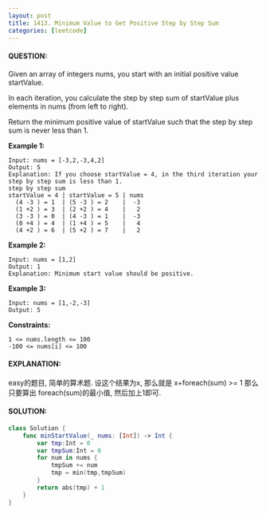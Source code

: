 ```yaml
---
layout: post
title: 1413. Minimum Value to Get Positive Step by Step Sum
categories: [leetcode]
---
```

#### QUESTION:
Given an array of integers nums, you start with an initial positive value startValue.

In each iteration, you calculate the step by step sum of startValue plus elements in nums (from left to right).

Return the minimum positive value of startValue such that the step by step sum is never less than 1.

 

__Example 1:__
```
Input: nums = [-3,2,-3,4,2]
Output: 5
Explanation: If you choose startValue = 4, in the third iteration your step by step sum is less than 1.
step by step sum
startValue = 4 | startValue = 5 | nums
  (4 -3 ) = 1  | (5 -3 ) = 2    |  -3
  (1 +2 ) = 3  | (2 +2 ) = 4    |   2
  (3 -3 ) = 0  | (4 -3 ) = 1    |  -3
  (0 +4 ) = 4  | (1 +4 ) = 5    |   4
  (4 +2 ) = 6  | (5 +2 ) = 7    |   2
```
__Example 2:__
```
Input: nums = [1,2]
Output: 1
Explanation: Minimum start value should be positive. 
```
__Example 3:__
```
Input: nums = [1,-2,-3]
Output: 5
```
 

__Constraints:__
```
1 <= nums.length <= 100
-100 <= nums[i] <= 100
```
#### EXPLANATION:

easy的题目, 简单的算术题. 设这个结果为x, 那么就是 x+foreach(sum) >= 1 那么只要算出 foreach(sum)的最小值, 然后加上1即可.

#### SOLUTION:
```swift
class Solution {
    func minStartValue(_ nums: [Int]) -> Int {
        var tmp:Int = 0
        var tmpSum:Int = 0
        for num in nums {
            tmpSum += num
            tmp = min(tmp,tmpSum)
        }
        return abs(tmp) + 1
    }
}
```
